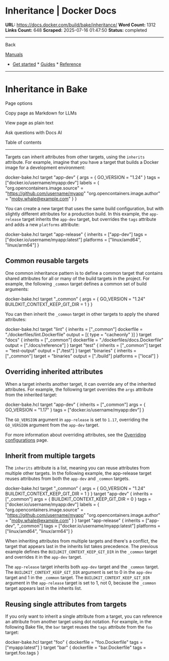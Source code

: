 # Inheritance | Docker Docs

**URL:** https://docs.docker.com/build/bake/inheritance/
**Word Count:** 1312
**Links Count:** 648
**Scraped:** 2025-07-16 01:47:50
**Status:** completed

---

Back

[Manuals](https://docs.docker.com/manuals/)

  * [Get started](https://docs.docker.com/get-started/)   * [Guides](https://docs.docker.com/guides/)   * [Reference](https://docs.docker.com/reference/)

* * *

# Inheritance in Bake

Page options

Copy page as Markdown for LLMs

View page as plain text

Ask questions with Docs AI

Table of contents

* * *

Targets can inherit attributes from other targets, using the `inherits` attribute. For example, imagine that you have a target that builds a Docker image for a development environment:

docker-bake.hcl               target "app-dev" {       args = {         GO_VERSION = "1.24"       }       tags = ["docker.io/username/myapp:dev"]       labels = {         "org.opencontainers.image.source" = "https://github.com/username/myapp"         "org.opencontainers.image.author" = "moby.whale@example.com"       }     }

You can create a new target that uses the same build configuration, but with slightly different attributes for a production build. In this example, the `app-release` target inherits the `app-dev` target, but overrides the `tags` attribute and adds a new `platforms` attribute:

docker-bake.hcl               target "app-release" {       inherits = ["app-dev"]       tags = ["docker.io/username/myapp:latest"]       platforms = ["linux/amd64", "linux/arm64"]     }

## Common reusable targets

One common inheritance pattern is to define a common target that contains shared attributes for all or many of the build targets in the project. For example, the following `_common` target defines a common set of build arguments:

docker-bake.hcl               target "_common" {       args = {         GO_VERSION = "1.24"         BUILDKIT_CONTEXT_KEEP_GIT_DIR = 1       }     }

You can then inherit the `_common` target in other targets to apply the shared attributes:

docker-bake.hcl               target "lint" {       inherits = ["_common"]       dockerfile = "./dockerfiles/lint.Dockerfile"       output = [{ type = "cacheonly" }]     }          target "docs" {       inherits = ["_common"]       dockerfile = "./dockerfiles/docs.Dockerfile"       output = ["./docs/reference"]     }          target "test" {       inherits = ["_common"]       target = "test-output"       output = ["./test"]     }          target "binaries" {       inherits = ["_common"]       target = "binaries"       output = ["./build"]       platforms = ["local"]     }

## Overriding inherited attributes

When a target inherits another target, it can override any of the inherited attributes. For example, the following target overrides the `args` attribute from the inherited target:

docker-bake.hcl               target "app-dev" {       inherits = ["_common"]       args = {         GO_VERSION = "1.17"       }       tags = ["docker.io/username/myapp:dev"]     }

The `GO_VERSION` argument in `app-release` is set to `1.17`, overriding the `GO_VERSION` argument from the `app-dev` target.

For more information about overriding attributes, see the [Overriding configurations](https://docs.docker.com/build/bake/overrides/) page.

## Inherit from multiple targets

The `inherits` attribute is a list, meaning you can reuse attributes from multiple other targets. In the following example, the app-release target reuses attributes from both the `app-dev` and `_common` targets.

docker-bake.hcl               target "_common" {       args = {         GO_VERSION = "1.24"         BUILDKIT_CONTEXT_KEEP_GIT_DIR = 1       }     }          target "app-dev" {       inherits = ["_common"]       args = {         BUILDKIT_CONTEXT_KEEP_GIT_DIR = 0       }       tags = ["docker.io/username/myapp:dev"]       labels = {         "org.opencontainers.image.source" = "https://github.com/username/myapp"         "org.opencontainers.image.author" = "moby.whale@example.com"       }     }          target "app-release" {       inherits = ["app-dev", "_common"]       tags = ["docker.io/username/myapp:latest"]       platforms = ["linux/amd64", "linux/arm64"]     }

When inheriting attributes from multiple targets and there's a conflict, the target that appears last in the inherits list takes precedence. The previous example defines the `BUILDKIT_CONTEXT_KEEP_GIT_DIR` in the `_common` target and overrides it in the `app-dev` target.

The `app-release` target inherits both `app-dev` target and the `_common` target. The `BUILDKIT_CONTEXT_KEEP_GIT_DIR` argument is set to 0 in the `app-dev` target and 1 in the `_common` target. The `BUILDKIT_CONTEXT_KEEP_GIT_DIR` argument in the `app-release` target is set to 1, not 0, because the `_common` target appears last in the inherits list.

## Reusing single attributes from targets

If you only want to inherit a single attribute from a target, you can reference an attribute from another target using dot notation. For example, in the following Bake file, the `bar` target reuses the `tags` attribute from the `foo` target:

docker-bake.hcl               target "foo" {       dockerfile = "foo.Dockerfile"       tags       = ["myapp:latest"]     }     target "bar" {       dockerfile = "bar.Dockerfile"       tags       = target.foo.tags     }